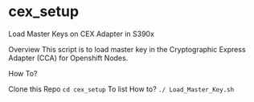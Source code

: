 # cex_setup
Load Master Keys on CEX Adapter in S390x

Overview
This script is to load master key in the Cryptographic Express Adapter  (CCA) for Openshift Nodes.

How To?

Clone this Repo
`cd cex_setup`
To list How to?
`./ Load_Master_Key.sh` 


